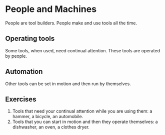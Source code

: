 # People and Machines

People are tool builders.
People make and use tools all the time.

## Operating tools

Some tools, when used, need continual attention.
These tools are operated by people.

## Automation

Other tools can be set in motion and then run by themselves.

## Exercises

1. Tools that need your continual attention while you are using them: a hammer, a bicycle, an automobile.
2. Tools that you can start in motion and then they operate themselves: a dishwasher, an oven, a clothes dryer.
